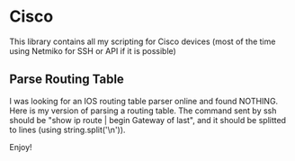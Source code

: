 # Cisco
This library contains all my scripting for Cisco devices (most of the time using Netmiko for SSH or API if it is possible)

## Parse Routing Table
I was looking for an IOS routing table parser online and found NOTHING.
Here is my version of parsing a routing table.
The command sent by ssh should be "show ip route | begin Gateway of last",
and it should be splitted to lines (using string.split('\n')).

Enjoy!
